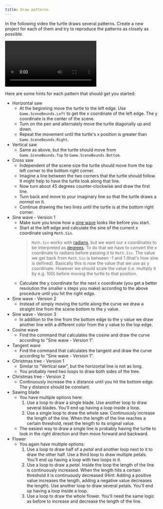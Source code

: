 ```yaml
---
title: Draw patterns
---
```


In the following video the turtle draws several patterns.
Create a new project for each of them and try to reproduce the patterns as closely as possible.

<video controls>
  <source src="patterns.mp4" type="video/mp4">
Your browser does not support the video tag.
</video>

Here are some hints for each pattern that should get you started:

* Horizontal saw
  * At the beginning move the turtle to the left edge. Use `Game.SceneBounds.Left` to get the x coordinate of the left edge. The y coordinate is the center of the scene.
  * Turn on the pen and alternately move the turtle diagonally up and down.
  * Repeat the movement until the turtle's x position is greater than `Game.SceneBounds.Right`.
* Vertical saw
  * Same as above, but the turtle should move from `Game.SceneBounds.Top` to `Game.SceneBounds.Bottom`.
* Cross saw
  * Independent of the scene size the turtle should move from the top left corner to the bottom right corner.
  * Imagine a line between the two corners that the turtle should follow. It might help to have the turtle look along that line.
  * Now turn about 45 degrees counter-clockwise and draw the first line.
  * Turn back and move to your imaginary line so that the turtle draws a *normal* on it.
  * Continue drawing the two lines until the turtle is at the bottom right corner.
* Sine wave - Version 1
  * Make sure you know how a [sine wave](https://en.wikipedia.org/wiki/Sine) looks like before you start.
  * Start at the left edge and calculate the sine of the current x coordinate using `Math.Sin`.
    > `Math.Sin` works with [radians](https://en.wikipedia.org/wiki/Radian), but we want our x coordinates to be interpreted as [degrees](https://en.wikipedia.org/wiki/Degree_(angle)).
    > To do that we have to convert the x coordinate to radians before passing it to `Math.Sin`.
    > The value we get back from `Math.Sin` is between -1 and 1 (that's how sine is defined).
    > Basically this is now the value that we use as y coordinate. However we should scale the value (i.e. multiply it by e.g. 100) before moving the turtle to that position.
  * Calculate the y coordinate for the next x coordinate (you get a better resolution the smaller x steps you make) according to the above procedure until you hit the right edge.
* Sine wave - Version 2
  * Instead of simply moving the turtle along the curve we draw a straight line from the scene bottom to the y value.
* Sine wave - Version 3
  * In addition to the line from the bottom edge to the y value we draw another line with a different color from the y value to the top edge.
* Cosine wave
  * Find the command that calculates the cosine and draw the curve according to "Sine wave - Version 1".
* Tangent wave
  * Find the command that calculates the tangent and draw the curve according to "Sine wave - Version 1".
* Christmas tree - Version 1
  * Similar to "Vertical saw", but the horizontal line is not as long.
  * You probably need two loops to draw both sides of the tree.
* Christmas tree - Version 2
  * Continuously increase the x distance until you hit the bottom edge. The y distance should be constant.
* Sawing blade
  * You have multiple options here:
    1. Use a loop to draw a single blade. Use another loop to draw several blades. You'll end up having a loop inside a loop.
    1. Use a single loop to draw the whole saw. Continuously increase the length of the line. When the length of the line reaches a certain threshold, reset the length to its original value.
  * The easiest way to draw a single line is probably having the turtle to look in the right direction and then move forward and backward.
* Flower
  * You again have multiple options:
    1. Use a loop to draw half of a *petal* and another loop next to it to draw the other half. Use a third loop to draw multiple petals. You'll end up having a loop with two loops in it.
    1. Use a loop to draw a *petal*. Inside the loop the length of the line is continuously increased. When the length hits a certain threshold it is continuously decreased (Hint: Adding a positive value increases the length, adding a negative value decreases the length). Use another loop to draw several petals. You'll end up having a loop inside a loop.
    1. Use a loop to draw the whole flower. You'll need the same logic as before to increase and decrease the length of the line.
